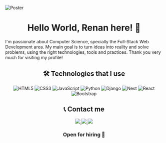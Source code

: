 ![Poster](https://i.imgur.com/ql2tK18.gif)

<h1 align="center">
  Hello World, Renan here! 👋
</h1>

I'm passionate about Computer Science, specially the Full-Stack Web Development area. My main goal is to turn ideas into reality and solve problems, using the right technologies, tools and practices. Thank you very much for visiting my profile!

<h2 align="center">
  🛠️ Technologies that I use
</h2>

<div align="center">
  
  ![HTML5](https://img.shields.io/badge/html5-%23E34F26.svg?style=for-the-badge&logo=html5&logoColor=white)
  ![CSS3](https://img.shields.io/badge/css3-%231572B6.svg?style=for-the-badge&logo=css3&logoColor=white)
  ![JavaScript](https://img.shields.io/badge/javascript-%23323330.svg?style=for-the-badge&logo=javascript&logoColor=%23F7DF1E)
  ![Python](https://img.shields.io/badge/python-3670A0?style=for-the-badge&logo=python&logoColor=ffdd54)
  ![Django](https://img.shields.io/badge/django-%23092E20.svg?style=for-the-badge&logo=django&logoColor=white)
  ![Nest](https://img.shields.io/badge/NestJS-E0234E.svg?style=for-the-badge&logo=NestJS&logoColor=white)
  ![React](https://img.shields.io/badge/react-%2320232a.svg?style=for-the-badge&logo=react&logoColor=%2361DAFB)
  ![Bootstrap](https://img.shields.io/badge/bootstrap-%23563D7C.svg?style=for-the-badge&logo=bootstrap&logoColor=white)
  
</div>

<h2 align="center">
  📞 Contact me
</h2>

<div align="center">
  <a href="alvesrenanpro@gmail.com">
    <img src="https://img.shields.io/badge/Gmail-Click_Here-aa2020?style=for-the-badge&logo=gmail&logoColor=white&link=alvesrenanpro%40gmail.com">
  </a>
  <a href="https://www.linkedin.com/in/renan-alves-05995a20a">
    <img src="https://img.shields.io/badge/Linkedin-Click_Here-0077B5?style=for-the-badge&logo=linkedin&logoColor=white&link=https%3A%2F%2Fwww.linkedin.com%2Fin%2Frenan-alves-05995a20a%2F">
  </a>
  <a href="https://instagram.com/alvesrenan07">
    <img src="https://img.shields.io/badge/Instagram-Click_Here-833AB4?style=for-the-badge&logo=instagram&logoColor=white&link=https%3A%2F%2Finstagram.com%2Falvesrenan07)">
  </a>

  ### **Open for hiring :handshake:**

</div>
